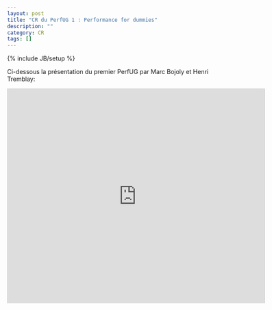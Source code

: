 ```yaml
---
layout: post
title: "CR du PerfUG 1 : Performance for dummies"
description: ""
category: CR
tags: []
---
```

{% include JB/setup %}

Ci-dessous la présentation du premier PerfUG par Marc Bojoly et Henri Tremblay:
<!-- more -->

<iframe src="http://fr.slideshare.net/slideshow/embed_code/21626986" width="600" height="500" frameborder="0" marginwidth="0" marginheight="0" scrolling="no" style="border:1px solid #CCC;border-width:1px 1px 0;margin-bottom:5px" /> 
<div><strong><a href="http://fr.slideshare.net/MarcBojoly/performance-ug1" title="PerfUG #1">PerfUG #1</a> </strong> uploadé par <strong><a href="http://fr.slideshare.net/MarcBojoly">Marc Bojoly</a></strong></div>
